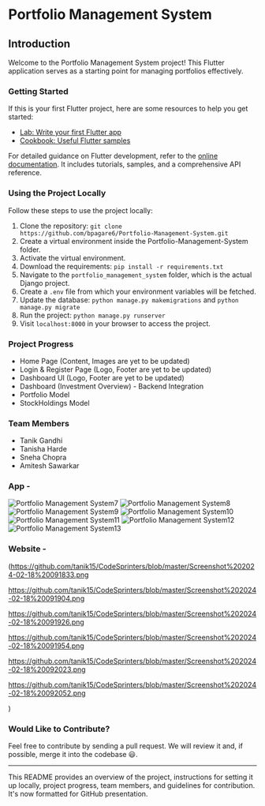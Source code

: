 # Portfolio Management System

## Introduction

Welcome to the Portfolio Management System project! This Flutter application serves as a starting point for managing portfolios effectively.

### Getting Started

If this is your first Flutter project, here are some resources to help you get started:

- [Lab: Write your first Flutter app](https://docs.flutter.dev/get-started/codelab)
- [Cookbook: Useful Flutter samples](https://docs.flutter.dev/cookbook)

For detailed guidance on Flutter development, refer to the [online documentation](https://docs.flutter.dev/). It includes tutorials, samples, and a comprehensive API reference.

### Using the Project Locally

Follow these steps to use the project locally:

1. Clone the repository: `git clone https://github.com/bpagare6/Portfolio-Management-System.git`
2. Create a virtual environment inside the Portfolio-Management-System folder.
3. Activate the virtual environment.
4. Download the requirements: `pip install -r requirements.txt`
5. Navigate to the `portfolio_management_system` folder, which is the actual Django project.
6. Create a `.env` file from which your environment variables will be fetched.
7. Update the database: `python manage.py makemigrations` and `python manage.py migrate`
8. Run the project: `python manage.py runserver`
9. Visit `localhost:8000` in your browser to access the project.

### Project Progress

- Home Page (Content, Images are yet to be updated)
- Login & Register Page (Logo, Footer are yet to be updated)
- Dashboard UI (Logo, Footer are yet to be updated)
- Dashboard (Investment Overview) - Backend Integration
- Portfolio Model
- StockHoldings Model

### Team Members

- Tanik Gandhi
- Tanisha Harde
- Sneha Chopra
- Amitesh Sawarkar

### App - 

![Portfolio Management System7]([https://example.com/portfolio_logo.png](https://www.imghippo.com/i/4O38H1708228674.png))
![Portfolio Management System8]([https://example.com/portfolio_logo.png](https://www.imghippo.com/i/4O38H1708228674.png))
![Portfolio Management System9]([https://example.com/portfolio_logo.png](https://www.imghippo.com/i/4O38H1708228674.png))
![Portfolio Management System10]([https://example.com/portfolio_logo.png](https://www.imghippo.com/i/4O38H1708228674.png))
![Portfolio Management System11]([https://example.com/portfolio_logo.png](https://www.imghippo.com/i/4O38H1708228674.png))
![Portfolio Management System12]([https://example.com/portfolio_logo.png](https://www.imghippo.com/i/4O38H1708228674.png))
![Portfolio Management System13]([https://example.com/portfolio_logo.png](https://www.imghippo.com/i/4O38H1708228674.png))



### Website - 

(https://github.com/tanik15/CodeSprinters/blob/master/Screenshot%202024-02-18%20091833.png

https://github.com/tanik15/CodeSprinters/blob/master/Screenshot%202024-02-18%20091904.png

https://github.com/tanik15/CodeSprinters/blob/master/Screenshot%202024-02-18%20091926.png

https://github.com/tanik15/CodeSprinters/blob/master/Screenshot%202024-02-18%20091954.png

https://github.com/tanik15/CodeSprinters/blob/master/Screenshot%202024-02-18%20092023.png

https://github.com/tanik15/CodeSprinters/blob/master/Screenshot%202024-02-18%20092052.png

)



### Would Like to Contribute?

Feel free to contribute by sending a pull request. We will review it and, if possible, merge it into the codebase 😃.

---

This README provides an overview of the project, instructions for setting it up locally, project progress, team members, and guidelines for contribution. It's now formatted for GitHub presentation.

